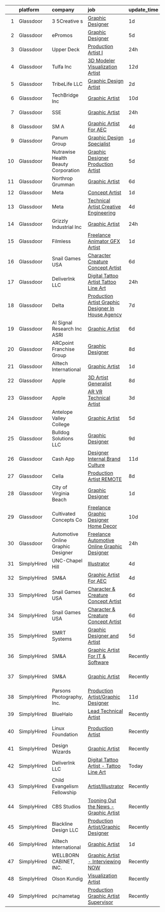 

|    | platform    | company                               | job                                                                                                                                                                                                                                                                                                                                                                                                                                                                                                                                                                                                                                                                                                                                                                                                                                                                                                                                                                                                                                                                                                                                                                                                                                                                                                                                                                                                                                                                         | update_time   | location                |
|---:|:------------|:--------------------------------------|:----------------------------------------------------------------------------------------------------------------------------------------------------------------------------------------------------------------------------------------------------------------------------------------------------------------------------------------------------------------------------------------------------------------------------------------------------------------------------------------------------------------------------------------------------------------------------------------------------------------------------------------------------------------------------------------------------------------------------------------------------------------------------------------------------------------------------------------------------------------------------------------------------------------------------------------------------------------------------------------------------------------------------------------------------------------------------------------------------------------------------------------------------------------------------------------------------------------------------------------------------------------------------------------------------------------------------------------------------------------------------------------------------------------------------------------------------------------------------|:--------------|:------------------------|
|  1 | Glassdoor   | 3 5Creative s                         | [Graphic Designer](https://www.glassdoor.com/partner/jobListing.htm?pos=121&ao=1136043&s=58&guid=00000182868c3712a95d00f564a692e4&src=GD_JOB_AD&t=SR&vt=w&ea=1&cs=1_9d38ddbe&cb=1660114712666&jobListingId=1008060322515&jrtk=3-0-1ga38odq3i6gr801-1ga38odqhkf0h800-94ef374bb6cb96df-)                                                                                                                                                                                                                                                                                                                                                                                                                                                                                                                                                                                                                                                                                                                                                                                                                                                                                                                                                                                                                                                                                                                                                                                      | 1d            | Remote                  |
|  2 | Glassdoor   | ePromos                               | [Graphic Designer](https://www.glassdoor.com/partner/jobListing.htm?pos=123&ao=1136043&s=58&guid=00000182868c3712a95d00f564a692e4&src=GD_JOB_AD&t=SR&vt=w&ea=1&cs=1_ec9c0186&cb=1660114712666&jobListingId=1008053373516&jrtk=3-0-1ga38odq3i6gr801-1ga38odqhkf0h800-14d4f6ce543f6df9-)                                                                                                                                                                                                                                                                                                                                                                                                                                                                                                                                                                                                                                                                                                                                                                                                                                                                                                                                                                                                                                                                                                                                                                                      | 5d            | Remote                  |
|  3 | Glassdoor   | Upper Deck                            | [Production Artist I](https://www.glassdoor.com/partner/jobListing.htm?pos=130&ao=1136043&s=58&guid=00000182868c3712a95d00f564a692e4&src=GD_JOB_AD&t=SR&vt=w&cs=1_1a81ef06&cb=1660114712667&jobListingId=1008063609985&jrtk=3-0-1ga38odq3i6gr801-1ga38odqhkf0h800-3e4d970bdd75cca8-)                                                                                                                                                                                                                                                                                                                                                                                                                                                                                                                                                                                                                                                                                                                                                                                                                                                                                                                                                                                                                                                                                                                                                                                        | 24h           | Carlsbad, CA            |
|  4 | Glassdoor   | Tulfa Inc                             | [3D Modeler Visualization Artist](https://www.glassdoor.com/partner/jobListing.htm?pos=113&ao=1136043&s=58&guid=00000182868c3712a95d00f564a692e4&src=GD_JOB_AD&t=SR&vt=w&ea=1&cs=1_f62a0f70&cb=1660114712665&jobListingId=1008036719955&jrtk=3-0-1ga38odq3i6gr801-1ga38odqhkf0h800-ab72be3e8d6fb9f7-)                                                                                                                                                                                                                                                                                                                                                                                                                                                                                                                                                                                                                                                                                                                                                                                                                                                                                                                                                                                                                                                                                                                                                                       | 12d           | Remote                  |
|  5 | Glassdoor   | TribeLife LLC                         | [Graphic Design Artist](https://www.glassdoor.com/partner/jobListing.htm?pos=114&ao=1136043&s=58&guid=00000182868c3712a95d00f564a692e4&src=GD_JOB_AD&t=SR&vt=w&ea=1&cs=1_7e6e3403&cb=1660114712665&jobListingId=1008057672919&jrtk=3-0-1ga38odq3i6gr801-1ga38odqhkf0h800-78b0d34efd56eb06-)                                                                                                                                                                                                                                                                                                                                                                                                                                                                                                                                                                                                                                                                                                                                                                                                                                                                                                                                                                                                                                                                                                                                                                                 | 2d            | Irvine, CA              |
|  6 | Glassdoor   | TechBridge  Inc                       | [Graphic Artist](https://www.glassdoor.com/partner/jobListing.htm?pos=115&ao=1136043&s=58&guid=00000182868c3712a95d00f564a692e4&src=GD_JOB_AD&t=SR&vt=w&cs=1_758937db&cb=1660114712665&jobListingId=1008039858502&jrtk=3-0-1ga38odq3i6gr801-1ga38odqhkf0h800-0ea4eb3474ffe83c-)                                                                                                                                                                                                                                                                                                                                                                                                                                                                                                                                                                                                                                                                                                                                                                                                                                                                                                                                                                                                                                                                                                                                                                                             | 10d           | Remote                  |
|  7 | Glassdoor   | SSE                                   | [Graphic Artist](https://www.glassdoor.com/partner/jobListing.htm?pos=125&ao=1136043&s=58&guid=00000182868c3712a95d00f564a692e4&src=GD_JOB_AD&t=SR&vt=w&ea=1&cs=1_344a4a11&cb=1660114712666&jobListingId=1008063497928&jrtk=3-0-1ga38odq3i6gr801-1ga38odqhkf0h800-2b77df71c535ce24-)                                                                                                                                                                                                                                                                                                                                                                                                                                                                                                                                                                                                                                                                                                                                                                                                                                                                                                                                                                                                                                                                                                                                                                                        | 24h           | Jacksonville, FL        |
|  8 | Glassdoor   | SM A                                  | [Graphic Artist For AEC](https://www.glassdoor.com/partner/jobListing.htm?pos=110&ao=1136043&s=58&guid=00000182868c3712a95d00f564a692e4&src=GD_JOB_AD&t=SR&vt=w&cs=1_54b0c7eb&cb=1660114712665&jobListingId=1008055459239&jrtk=3-0-1ga38odq3i6gr801-1ga38odqhkf0h800-d589120802840b33-)                                                                                                                                                                                                                                                                                                                                                                                                                                                                                                                                                                                                                                                                                                                                                                                                                                                                                                                                                                                                                                                                                                                                                                                     | 4d            | Remote                  |
|  9 | Glassdoor   | Panum Group                           | [Graphic Design Specialist](https://www.glassdoor.com/partner/jobListing.htm?pos=107&ao=1110586&s=58&guid=00000182868c3712a95d00f564a692e4&src=GD_JOB_AD&t=SR&vt=w&ea=1&cs=1_c0add4da&cb=1660114712665&jobListingId=1008059929479&cpc=334ABAF5D42DC775&jrtk=3-0-1ga38odq3i6gr801-1ga38odqhkf0h800-0e4550277865b6ae--6NYlbfkN0Bo_CM2a8GgFIiw_-9fb5ug3xmG_MFCzpxBl7ntROtVZY8vaamdbhFsLTVNaHi-vU9EYboWp9GGldm8INJpCJGaeUooRnAeViLZ1Xa532DKn6HaOLmXS0bCL29dpl2WcYk0MizOc2orzkQ5hHlqOpR9-3UzuzWc85yzdU01NioCXNZE8ixS_DrxtBEw7Wj-qhRuzkcDwW5z_2plS-xdjLyWjCawfBeX6XsjAv5pxTpTTUcKBMnMUCO6I9sqQedG4UOmmSWeLdwNdYVOEvrZl8pJaWz5yCUo3xYzjm61rT89OnDECcxqf82Sv66xoc7TQfpYley9bN21mLjNjsgBbFOe7lVmTyUq7RjjNg-pMB1FPijQKoAUhSUxMkhiF5tESRVgUr-mKikob2WMJBiC_CMi2C1EJ92dbd9UD7psiWesSlBwR-Mp7ZgTxcpzWNqyewbg2jTqS5uNysBAHwyUT8RLPBwAMTP_dAKT1Mg794NCS8HcYmy41YFMuRMEashL5Qk%3D)                                                                                                                                                                                                                                                                                                                                                                                                                                                                                                                                                                                                          | 1d            | Remote                  |
| 10 | Glassdoor   | Nutrawise Health   Beauty Corporation | [Graphic Designer Production Artist](https://www.glassdoor.com/partner/jobListing.htm?pos=128&ao=1136043&s=58&guid=00000182868c3712a95d00f564a692e4&src=GD_JOB_AD&t=SR&vt=w&ea=1&cs=1_b54f3a76&cb=1660114712667&jobListingId=1008053414201&jrtk=3-0-1ga38odq3i6gr801-1ga38odqhkf0h800-bde108723f824942-)                                                                                                                                                                                                                                                                                                                                                                                                                                                                                                                                                                                                                                                                                                                                                                                                                                                                                                                                                                                                                                                                                                                                                                    | 5d            | Irvine, CA              |
| 11 | Glassdoor   | Northrop Grumman                      | [Graphic Artist](https://www.glassdoor.com/partner/jobListing.htm?pos=122&ao=1136043&s=58&guid=00000182868c3712a95d00f564a692e4&src=GD_JOB_AD&t=SR&vt=w&cs=1_c922c6d3&cb=1660114712666&jobListingId=1008050719818&jrtk=3-0-1ga38odq3i6gr801-1ga38odqhkf0h800-722bcacc9d702cbe-)                                                                                                                                                                                                                                                                                                                                                                                                                                                                                                                                                                                                                                                                                                                                                                                                                                                                                                                                                                                                                                                                                                                                                                                             | 6d            | Melbourne, FL           |
| 12 | Glassdoor   | Meta                                  | [Concept Artist](https://www.glassdoor.com/partner/jobListing.htm?pos=103&ao=1110586&s=58&guid=00000182868c3712a95d00f564a692e4&src=GD_JOB_AD&t=SR&vt=w&cs=1_96c8a033&cb=1660114712664&jobListingId=1008061777838&cpc=BAB9AA3F436D8911&jrtk=3-0-1ga38odq3i6gr801-1ga38odqhkf0h800-0cd4feadc37d8cc4--6NYlbfkN0DYl4UJW4r1Vl7FEn6T9F-rD9lpC-0oMJVSiWjK_MGUd8e8cHXcpv6KPyjLHZEfqkVDT8BL02zSvIjBNKxX7uodAocP00CQaCNEOZJI8WCpMCPjlwbzOW31s97ho_pAlfjynFc0INnbTKFZLl1v4atVeN3v7DTNg0foGiXUP2CmqrcIUMoAd5N5Lsmp-QWulLiEuELTfILf1RgXK1UDVu2juxX9e3g96AnNOH32KR2FUK6YMqMTikxFJr6rcCym0N8Gpi_drYB3Km2KzCj7uJPHrEaRyWUT7RaPlhNOoXCQVeJ-LZl5xldSgHzmw7tx5uSfFJrPlj-SfIEDhviqaI_dbkJTZsl1_97EgMYfqA549KOvbcz9AWlUkTb-yRtZpfMTNAcrI61O9ECVTkx01pvkMPf-euf__LfHO6ec2SzIn1WxJxxUABh9LbSjK2RJNNLA9mMXx7QW5dkEVaK9dKVko-EiHC6jZEtosifj9R8-l4VZZ4iEYxXqKV890QUIIME4lxhDaBt3Yon5THcnCJrQmZuWsRYbxoCtBmq6qyi3WhswJ0oC8RerC0fHqMoPftDepvDtC3qTKaC6dTMcqKf9dqedy3nLBzPP4d-A3lOy9DuKCsZoQn2iUrT27-7Z0WqrO1qw2-lyTkyClvr3F7Ymg408AJw02xazcHYjew3xl0UAqSoIsXvX6c8NoiVBu01B3qUQM5107IopZN5HEsp_nbaUWGaNrXWPZ_F-zkqbRkjIRVduOvI5UEEhf29T81esy9ULxW13bybdKBggIFB60CkVLom7_CdQm0hQBYzS_JL9RPMKEm6DUy868z5jFXMghbRvM2aYckGRG_onFjWeHdMJFBugM6X2JJOCP4zNcOMoIG0Z0A4xQaQAbIXTXKp577TJeTCFgE3XbvP1Wqw_dvBUlhz_hia73OtuqiaCFvXVGBCpEdQ8qhnC1rJ9z7yJBkLzFZRynd0knEcyMacqqwfIwrTcUk9KCkuRi0I87zvW1CB79f5xAeSQddSn9OPTNlacWbaARcukEgzE6xw0NqsVSIp-FhOf-yTSbZNJwAS8HCznjaBYXGX9ZfCZwuQ%3D)                          | 1d            | Seattle, WA             |
| 13 | Glassdoor   | Meta                                  | [Technical Artist   Creative Engineering](https://www.glassdoor.com/partner/jobListing.htm?pos=104&ao=1110586&s=58&guid=00000182868c3712a95d00f564a692e4&src=GD_JOB_AD&t=SR&vt=w&cs=1_045d54ee&cb=1660114712664&jobListingId=1008056316974&cpc=8D52E76475A7E842&jrtk=3-0-1ga38odq3i6gr801-1ga38odqhkf0h800-314cb7abd2da0403--6NYlbfkN0DYl4UJW4r1Vl7FEn6T9F-rD9lpC-0oMJVSiWjK_MGUd8e8cHXcpv6KPyjLHZEfqkUjKpU0hMXibp2ldHXflztMYwy5PWjsRXUM8qgSrSI8i6v4AMTrDiSEE8fvXHQyczsvZLsBPgXO4NwBol3QzjF5b6hr5bFyQ4_SuFrGUWIjg1omUFfLcL4Gjliz2PRkDot_z15xUFwrg08W4Um83bHUsroL2mzpgP9nLtUz_c7-EblmHW-8WW85fNB9HJf8B54eAWZYVii0656zhEcUk6HvgiRolnGrrXN4JU6LtasDtCL7tkP3gt7PbQu1ASychP11ZXU59M08jh36znWk4Do3p3tte3TvdHTB-XZhEQDdNUuVXpkVy-jRii7lb6l7HRDmHZUg-bs9AbV4fi6cGwlhJKsWVpoSp1KYNmKPpc0DO2kjG9apzeZF_SV-1EtPVmL8-oe0OYNRy53YLQKNru8abUlIt8DOmWrxroVTmvwrmCZQYiB_FnP4hGZyyoTwg-P-fk8jTUTgNDa_xUmOxWhK_yvP3BKoAgkar3sI-pvA0v5aQ5Rd74N3IeXoct8yAotZY8UJVCDUPl6nvkoaDGIlnfX34_Q3cv2dY9FV4NeYlhd9_rYhhE-RkRGkNOSotq9mN-CourUfI99ieqz2Xm6pPA88lKBNvstFG6swxQ-FRMG8-Xf_dMZFY-fdodHmWDv7mGtiLJ1g-0xBO72GT0dG2x5dDH0olFR2FOPO2bE6x89BW6wDdXeOm6AfbGAIjB0DB3QD4Zut-5rYtvmCkPG1DYBqE7XmfIOCEtC1UajemBVziA0_1V6vy7raZ9zqo0-hUJH9vUoJqA1GTO5OkEGppp7T_B5F7ynF0x6L2k75rdHEtBphEjCoS2Ncm2WYRbYXB66HofMaYcZWOlUTLL-BGh_-ZMGlSpY5sLAi7GzIedPz8w3blqoVACt91KkmZomIZLE5NkmwaMccBLkSRlyEGFOOVnJeDmVXAPldcmqPYLuzYmI3sW004Ww2xk_kAfYSKb8wnIHzIT500SFiXKZAnHY_5WP0KIN8sifBmV4y-DkmJaMTnJRVoBBFyWBnE3M%3D) | 4d            | Burlingame, CA          |
| 14 | Glassdoor   | Grizzly Industrial Inc                | [Graphic Artist](https://www.glassdoor.com/partner/jobListing.htm?pos=101&ao=1110586&s=58&guid=00000182868c3712a95d00f564a692e4&src=GD_JOB_AD&t=SR&vt=w&ea=1&cs=1_8da91c9a&cb=1660114712664&jobListingId=1008063527356&cpc=292036AD7E8A5303&jrtk=3-0-1ga38odq3i6gr801-1ga38odqhkf0h800-fefadc42562213e8--6NYlbfkN0DawVYI7HD30P2QRuGef6EPPZz9uRqv1crKV32K73dEGO5VcqdAn2LDP-rBYfcdDy5U-Bx2kVdfC6iGyCVd20RkQkBABXBVJ0YhNJE682_ck5r3vyHEjZM7aAbfS955OAEAhnVyQTHTSsF6YPHFWIT0zeX7uM52CNO0MdJzp2FKRQEfbGumET4UJzUDk3bvDKTUbR2LnW9T_cPWMbYeIUzgT1StDN_cRtOHr4A7B2HpqDYIItykcGHcHRg6tDWmtbdrCjNYBdYwWoWSswRKj1YNbGKcC0jgTDRHHuiWA8Lty_Knyam5SfwGmy3NWG1T6OqJgCLGCi-y20FAEr6S3I_O8Zs5W1f0IGNGrj79aMfAOBymin2FPAEjCGruBHcDHBAAW6JowLLHPdLwE2DFs9x0WpKt-WcccJnQ5C2vk6xZ1FrVejbcFpaqLypFUnbQ4-QKKZaV1bDmqDNMpI2o90zswhnq1fEu7gvovboSz5aE1InOZyQGJGx7TmjQbPHcN8l5UONX-NTeYE50MVLGDPMjaD7kSAKQxipMkuqAxy2jC_75GbYentlWQK_Pn3puWVnksyfCftxzcbYWaGxmPlC3R1aX-tavU8Jy0tHD15fAg2kwcTf_jbHUbwE_8LDIBrGpR8lX5Kdm9edpg98e1EC-WfuIy2AmkXH25u4wIsNpXNs6uxU8VaLUPoJRm1wWeZUCL0Y8_WVZiK1gLxiJRKVSSYmPNETu-vzFKVLqptVc2QEvGqLLTklwEjiQl33TPrk%3D)                                                                                                                                                                                                                                                                                                                                                     | 24h           | Bellingham, WA          |
| 15 | Glassdoor   | Filmless                              | [Freelance Animator   GFX Artist](https://www.glassdoor.com/partner/jobListing.htm?pos=119&ao=1136043&s=58&guid=00000182868c3712a95d00f564a692e4&src=GD_JOB_AD&t=SR&vt=w&ea=1&cs=1_0f6922f4&cb=1660114712666&jobListingId=1008061790667&jrtk=3-0-1ga38odq3i6gr801-1ga38odqhkf0h800-80e9c7810661ba35-)                                                                                                                                                                                                                                                                                                                                                                                                                                                                                                                                                                                                                                                                                                                                                                                                                                                                                                                                                                                                                                                                                                                                                                       | 1d            | San Francisco, CA       |
| 16 | Glassdoor   | Snail Games USA                       | [Character   Creature Concept Artist](https://www.glassdoor.com/partner/jobListing.htm?pos=105&ao=1110586&s=58&guid=00000182868c3712a95d00f564a692e4&src=GD_JOB_AD&t=SR&vt=w&ea=1&cs=1_f54f8154&cb=1660114712666&jobListingId=1008051210335&cpc=AC285F3A3ECA6BB0&jrtk=3-0-1ga38odq3i6gr801-1ga38odqhkf0h800-1a82deec2987f311--6NYlbfkN0Cw7niSvkhlOnyUOIKh8iEFaGQrF0ehIy67CPytvastGYk_IgzV71b1-iX2NV0uWwHI7WoHVxivAnR5Xh7ATi3VDlaEOk4GFnLEXjyWtnsJ1SFOlFrqJa4BcKKQfnRgdj_-ZIYBQIfpKkc-CCRgh4wcNfjqCq5MkWmh5RWg-9B-YgSCqc_KAHUq7xrculzsm0ls3JJB5dtoZBxVqbPFDs3vKQzrEKF35afySBWBGJBirUHVB8_yW7FTCe74MOWORIoaJIboyQoQvSrmu1VfnAnLbi8hdomY5fx3tqI6qa-FfeRI-OI2gGdOx8vPiBebskD-v6eMJ0SNhTB86GA3qR2jBOluSxvAFxzBb4t9dmODX72nexX6UNATYT0IvKPeX-j6pYKxBkwUR_KCINpYsyjMPrnhi1P8K326LiTIiOIkBZ9fdHa5G0_yMV-78Ctx-4UIT2My1_XFVUcXt1KVmFAv)                                                                                                                                                                                                                                                                                                                                                                                                                                                                                                                                                                                                                                              | 6d            | Remote                  |
| 17 | Glassdoor   | DeliverInk LLC                        | [Digital Tattoo Artist   Tattoo Line Art](https://www.glassdoor.com/partner/jobListing.htm?pos=111&ao=1136043&s=58&guid=00000182868c3712a95d00f564a692e4&src=GD_JOB_AD&t=SR&vt=w&ea=1&cs=1_efb44f52&cb=1660114712665&jobListingId=1008062683228&jrtk=3-0-1ga38odq3i6gr801-1ga38odqhkf0h800-8ac575dbccb699eb-)                                                                                                                                                                                                                                                                                                                                                                                                                                                                                                                                                                                                                                                                                                                                                                                                                                                                                                                                                                                                                                                                                                                                                               | 24h           | Remote                  |
| 18 | Glassdoor   | Delta                                 | [Production Artist   Graphic Designer  In House Agency](https://www.glassdoor.com/partner/jobListing.htm?pos=120&ao=1136043&s=58&guid=00000182868c3712a95d00f564a692e4&src=GD_JOB_AD&t=SR&vt=w&cs=1_2c5d632d&cb=1660114712666&jobListingId=1008047231808&jrtk=3-0-1ga38odq3i6gr801-1ga38odqhkf0h800-d69a420d18a1ad06-)                                                                                                                                                                                                                                                                                                                                                                                                                                                                                                                                                                                                                                                                                                                                                                                                                                                                                                                                                                                                                                                                                                                                                      | 7d            | Atlanta, GA             |
| 19 | Glassdoor   | AI Signal Research  Inc  ASRI         | [Graphic Artist](https://www.glassdoor.com/partner/jobListing.htm?pos=129&ao=1136043&s=58&guid=00000182868c3712a95d00f564a692e4&src=GD_JOB_AD&t=SR&vt=w&cs=1_13abc48f&cb=1660114712667&jobListingId=1008051256004&jrtk=3-0-1ga38odq3i6gr801-1ga38odqhkf0h800-5401c96bf0b35169-)                                                                                                                                                                                                                                                                                                                                                                                                                                                                                                                                                                                                                                                                                                                                                                                                                                                                                                                                                                                                                                                                                                                                                                                             | 6d            | Dahlgren, VA            |
| 20 | Glassdoor   | ARCpoint Franchise Group              | [Graphic Designer](https://www.glassdoor.com/partner/jobListing.htm?pos=124&ao=1136043&s=58&guid=00000182868c3712a95d00f564a692e4&src=GD_JOB_AD&t=SR&vt=w&ea=1&cs=1_5f09aeab&cb=1660114712666&jobListingId=1008045474353&jrtk=3-0-1ga38odq3i6gr801-1ga38odqhkf0h800-bf201258f43d9d85-)                                                                                                                                                                                                                                                                                                                                                                                                                                                                                                                                                                                                                                                                                                                                                                                                                                                                                                                                                                                                                                                                                                                                                                                      | 8d            | Remote                  |
| 21 | Glassdoor   | Alltech International                 | [Graphic Artist](https://www.glassdoor.com/partner/jobListing.htm?pos=116&ao=1136043&s=58&guid=00000182868c3712a95d00f564a692e4&src=GD_JOB_AD&t=SR&vt=w&ea=1&cs=1_c12b7c92&cb=1660114712665&jobListingId=1008060631800&jrtk=3-0-1ga38odq3i6gr801-1ga38odqhkf0h800-b80f87a657368bc3-)                                                                                                                                                                                                                                                                                                                                                                                                                                                                                                                                                                                                                                                                                                                                                                                                                                                                                                                                                                                                                                                                                                                                                                                        | 1d            | Washington, DC          |
| 22 | Glassdoor   | Apple                                 | [3D Artist Generalist](https://www.glassdoor.com/partner/jobListing.htm?pos=102&ao=1110586&s=58&guid=00000182868c3712a95d00f564a692e4&src=GD_JOB_AD&t=SR&vt=w&cs=1_6ec331de&cb=1660114712663&jobListingId=1008043315424&cpc=AC285F3A3ECA6BB0&jrtk=3-0-1ga38odq3i6gr801-1ga38odqhkf0h800-1b9bc4abaa9c16ec--6NYlbfkN0BvKrLyj5gPmtZO9T8euul8TCxuuKNOtzRJOomxnwSEodTz2Bc-sPZlt2Zgji_QUXFzD7dtomGns_hR7wA5qROeh1D0sSdCcCTzAlkilmqfzZjf8ww35AV-QWcUoZrGI3Q6Gqv4YHd7SsjDwQNLX9uhCDLZdnCczIOOBDLWL-Pr7jp3PFWRzhrslzETIEXertSqMemXne_dgMW_R526WpuTpk0oQbVX0ar2BrAN9bukJpMTTrUNAoqzvUVxD0kRqMVy6vKAnNfB5XuR3A5kUcFkEC1lMkgB9O475ErYyzwDnGeGgvwPqL3Z9fFFXEppesI26d7D6C9M_u25zGpFcmwgHKFuQ65sv_9-IovMXnBYp5ptB9F5fvNzhVMJR3sK96BWmN8XT8asZzYJQBt5iwd62y80sX5dBDT9cgf2HRROc9-32Ji2Q8rh362cATR5m-PfuA0DMn1i0dNvurcuttdeZePodylT9Km5NuR-8pUSj9PMj_11TDvtpuN4eYzOm95kremudBGT6Mld5pXNRd8MwJ3ZVOrY91XcRyyJYLhx59IsG0NjIHng9VvDJrYTQ16Z8V1PobuETBoIi9AZKhh9HVJSNIuAaE6YFjJ8vLEjp4vhiZiKAnV69SGKPdQBDVHzMbTZK6gyJ8FDVyzRMfp-kEsTqlSYy5jX-jCPnYIVUpp_M0iqXxOSHWITbZ74SnwYfJFe6-fLe7VPRMHK_ycWSp_3ZPamAC42H1XF9LOmA6OVNgVstabSZNx5i0NgBDqMWPMVF82WOOvWxaNrktV3scUZR-rPzsquW488EZiJFH3EtHTamEwbq7WxHA8MVRdiD1FtRHeysOxe8kaQRT3FTyQMAE8z9YK2Bx7bftfSg5tfUFRdiAtSEQcMrqCTi9fR1PvkSj9acJTGFAGyoxLbp5kWdNdPxRZzS1JCXkeZiu38-ysn_h3R5-yYmtlhQNE%3D)                                                                                                                                                    | 8d            | Cupertino, CA           |
| 23 | Glassdoor   | Apple                                 | [AR VR Technical Artist](https://www.glassdoor.com/partner/jobListing.htm?pos=108&ao=1110586&s=58&guid=00000182868c3712a95d00f564a692e4&src=GD_JOB_AD&t=SR&vt=w&cs=1_6c878ca8&cb=1660114712664&jobListingId=1008057519531&cpc=F41FEAB56D215062&jrtk=3-0-1ga38odq3i6gr801-1ga38odqhkf0h800-6828e0b0ed8ec9bb--6NYlbfkN0BvKrLyj5gPmtZO9T8euul8TCxuuKNOtzRJOomxnwSEodTz2Bc-sPZlt2Zgji_QUXGvcv-e3u99qCr59X6Yf61nnfkwZzZxivNSNjSQjrL4JB89BRjvagDroAoyJMmjNM6BcnBdKNpi37SJuwNaJ_G2aMYazYgAx_OLN9CcThcrLZJ2sgXt8x-jQO-lKr7kVFiFdm75FDCJMBPAQNUdMNSHCerPALPIrEtUH6goxp_PXGuLFHFpDhXBcOGvzfYBq_QabQQeKhGm3bWI7vp45l0PWo-ptR9Ee67wZTtZ7qsPWVzrEda1lZWcZxPSwL2EcvawJgkca4ZE8RusMDPZKe-e-2JUnS5OxYLPAks6kJIX4s9FUJLnYuglR-2BM5R84CCkTRQliGxg6SnvVP97bnd3wrJ0vAJlc5B9IIgT1SI7d0QbRByIrlr9raWuVpjURuJRAlCoIY1M8fA6k5Dq8DpOWwasaNVVbH_tMLo2mS2GVLvjHEYMqi6eC4GOERgkvSBf4Eh00P2_QPP43dizg0FmUTNETwcofWSD5yXfWt6uYRZRmgODVqy1MY6fklAFIXlQalTO3ZCxG7CvGBh5l-GMKcB_Y4oBJwaNrDFxHdYt4i3eRLG2fNAKcPBiK5CRa85EENWO2odMTfiPmV-n6VCXOg-6SNiV_ZQ982Nbcdux28rOuNpSw1OeIkdGp4SCdHof-b2xX83zgt13h3A-X4_yjEav2s5hMUcy_UZa1LVN-XMDCOp7EwmBUhmdYTbenCUl0zQsJeQUG02tN5Ki0JeTWHbqT3LKe7ZS-4ahzLWjZhYdDdrmIFAZZ0zgBCZn0ek4zbRCWMhlKFWuj6UV0TkmBqKXuVbcsva5-64YVdidmjm5dH4BDqcDL2xK6LLzEkPsQhqk4adewVRn6tnXAEHPZSuu7uOgucmZrly5l_CwgFWCZ3xMmGpBj-_AfTNUjmEg-6L0ACVNDg%3D%3D)                                                                                                                                    | 3d            | Cupertino, CA           |
| 24 | Glassdoor   | Antelope Valley College               | [Graphic Artist](https://www.glassdoor.com/partner/jobListing.htm?pos=118&ao=1136043&s=58&guid=00000182868c3712a95d00f564a692e4&src=GD_JOB_AD&t=SR&vt=w&cs=1_bc5c2e29&cb=1660114712665&jobListingId=1008054358291&jrtk=3-0-1ga38odq3i6gr801-1ga38odqhkf0h800-590fc177795a36b5-)                                                                                                                                                                                                                                                                                                                                                                                                                                                                                                                                                                                                                                                                                                                                                                                                                                                                                                                                                                                                                                                                                                                                                                                             | 5d            | Lancaster, CA           |
| 25 | Glassdoor   | Bulldog Solutions LLC                 | [Graphic Designer](https://www.glassdoor.com/partner/jobListing.htm?pos=112&ao=1136043&s=58&guid=00000182868c3712a95d00f564a692e4&src=GD_JOB_AD&t=SR&vt=w&ea=1&cs=1_77f01b5e&cb=1660114712665&jobListingId=1008040593625&jrtk=3-0-1ga38odq3i6gr801-1ga38odqhkf0h800-92a378b6144ca980-)                                                                                                                                                                                                                                                                                                                                                                                                                                                                                                                                                                                                                                                                                                                                                                                                                                                                                                                                                                                                                                                                                                                                                                                      | 9d            | Remote                  |
| 26 | Glassdoor   | Cash App                              | [Designer   Internal Brand   Culture](https://www.glassdoor.com/partner/jobListing.htm?pos=127&ao=1136043&s=58&guid=00000182868c3712a95d00f564a692e4&src=GD_JOB_AD&t=SR&vt=w&cs=1_1c60a044&cb=1660114712666&jobListingId=1008039074216&jrtk=3-0-1ga38odq3i6gr801-1ga38odqhkf0h800-5a5be235c83c5e5c-)                                                                                                                                                                                                                                                                                                                                                                                                                                                                                                                                                                                                                                                                                                                                                                                                                                                                                                                                                                                                                                                                                                                                                                        | 11d           | San Francisco, CA       |
| 27 | Glassdoor   | Cella                                 | [Production Artist  REMOTE ](https://www.glassdoor.com/partner/jobListing.htm?pos=109&ao=1110586&s=58&guid=00000182868c3712a95d00f564a692e4&src=GD_JOB_AD&t=SR&vt=w&cs=1_2cb19f12&cb=1660114712665&jobListingId=1008045051878&jrtk=3-0-1ga38odq3i6gr801-1ga38odqhkf0h800-3b1be12b10312e8f--6NYlbfkN0ABL5jwqrJX8j4-zsE1pdctockIOMh3bUiDojLxDHSgft-IBPHc-ugKxXUaFJpc9ddpyUgFYxnN723ccAh6TK-0I9BDmUBhPzTUE_HWYwyVSDMb4Di6NmNssLZujqDrDDtuzBIUH_Nm0IzEJ08Ylduml_CVEFws4GPFlu4SaZzn00SBWlzkJ74SMLpuUL0HFfW2YeWydyRApnRv1fNAad7VK9GOSHJG87PWtSwQVb2ryzuNbr6GS4orRah_NoM7GYvKFgiPyzrJP7qJ6nFHYUORlQyA30lrR0yZB1RvYHZ6rIjOBqGbc3C0EkUCcEtJRfHF087NZCGZCp2687SqUP4XjJ5XR6cgP_4Ff-bZuj9tpisV2sRY5fSJdZ8A0SGHowwFFDF6Q9iosA0v4i-6YKj3cgTiqfOsMdKmqdezwGpslQVbUICISpiMPU7cOdj9jZDvE9AyvkOewe1-boTGmbxPzBxoe3Am7iYxtT7lkEZdX4T5emE_GflHX41APyBBeU0nQsOCtAZhIVO6LyHZIgbZpyPzyfk8uMkge9l1HySIc6EY-k0Vs3zqAZZMy9dt6yUDueiZH3vgmMCHu12NS0tHpqyteaL85XZvKZtD0-SWXfzGRUschrRJP0oMsObHz83NhKxAOslxC8FKqOGvjLOsS9CvETVDLuJk6al43hYPpsaVlr8kOEU1O08LrPjMdqB4Tl-hrEFk2BmHirtjR2C8wx69Qs9GYiKmQxhmK2qA1DIoUh7dANLC)                                                                                                                                                                                                                                                                                                                                                                                 | 8d            | Pittsburgh, PA          |
| 28 | Glassdoor   | City of Virginia Beach                | [Graphic Designer](https://www.glassdoor.com/partner/jobListing.htm?pos=117&ao=1136043&s=58&guid=00000182868c3712a95d00f564a692e4&src=GD_JOB_AD&t=SR&vt=w&cs=1_c2557871&cb=1660114712665&jobListingId=1008059625922&jrtk=3-0-1ga38odq3i6gr801-1ga38odqhkf0h800-72740c47d3536d82-)                                                                                                                                                                                                                                                                                                                                                                                                                                                                                                                                                                                                                                                                                                                                                                                                                                                                                                                                                                                                                                                                                                                                                                                           | 1d            | Virginia Beach, VA      |
| 29 | Glassdoor   | Cultivated Concepts Co                | [Freelance Graphic Designer   Home Decor](https://www.glassdoor.com/partner/jobListing.htm?pos=126&ao=1136043&s=58&guid=00000182868c3712a95d00f564a692e4&src=GD_JOB_AD&t=SR&vt=w&ea=1&cs=1_da6f3213&cb=1660114712666&jobListingId=1008039617224&jrtk=3-0-1ga38odq3i6gr801-1ga38odqhkf0h800-9d8d16bd573f15d8-)                                                                                                                                                                                                                                                                                                                                                                                                                                                                                                                                                                                                                                                                                                                                                                                                                                                                                                                                                                                                                                                                                                                                                               | 10d           | Remote                  |
| 30 | Glassdoor   | Automotive Online Graphic Designer    | [Freelance Automotive Online Graphic Designer](https://www.glassdoor.com/partner/jobListing.htm?pos=106&ao=1110586&s=58&guid=00000182868c3712a95d00f564a692e4&src=GD_JOB_AD&t=SR&vt=w&ea=1&cs=1_38d218f4&cb=1660114712665&jobListingId=1008062665826&cpc=26740BCDE5E48596&jrtk=3-0-1ga38odq3i6gr801-1ga38odqhkf0h800-e6cba8c07fc3ce8d--6NYlbfkN0DErd5I9McD7cRkBvdvpgLNNu9G_nar-sNj4cKQCjkRCIjXfPSy6d0xbkvT_D_ecSKPU5kzDGHqsOjaScAUUXJUGrP7g0KKBrC0EO4e1OLVkrrVXnn7f-vdUbM7rPXDvMD-B57H2IXrZzXhxrBqvEGn4_HY80ZEM-UwUUpuvLDQnlVgBdCbn-mi4t41Tci38kyDDyUAnGbdMuR-5UHGQ4_nLCRvgS0t8Z4LgnwuJmVOM53R1ut6YHaEJVlnroRKdf2eNjF7dAlJ3B_5LGpO5ARE97Ob8bwLaCn1uAigDvizge4pDKi_-3qIqZnp20VUF__mD2umPpRrIxmh_2edjZhBbRAR9trky0X-sUpg0rrjnYDRIo5tn7mgV9Al6tnj2DIleeZGO6k24tJ8kM39UZJ2A1knM7ObtZ8u0A5WU7CjI6Ms71DVnivMjILWQtHf89KkYHxnE4iXDoNXtkNMy1eqX9xkB0am-6usfb2RkhlggveFqlYkI1a9jF0EbPDGiPjH9SuhrAFlFg%3D%3D)                                                                                                                                                                                                                                                                                                                                                                                                                                                                                                                                                                         | 24h           | Remote                  |
| 31 | SimplyHired | UNC-Chapel Hill                       | [Illustrator](https://www.simplyhired.com/job/C7mpLTgVzNnqrdqQCHhHvxHOyILOnjz20mG2z2t8ZNrJXvCh05JvHg?q=graphic+artist)                                                                                                                                                                                                                                                                                                                                                                                                                                                                                                                                                                                                                                                                                                                                                                                                                                                                                                                                                                                                                                                                                                                                                                                                                                                                                                                                                      | 4d            | Chapel Hill, NC         |
| 32 | SimplyHired | SM&A                                  | [Graphic Artist For AEC](https://www.simplyhired.com/job/5CBNxdWS8s-GQYBBRb_PwFmc1Z8VCwNq1VuHHAm2zBNcCLh483gh5w?q=graphic+artist)                                                                                                                                                                                                                                                                                                                                                                                                                                                                                                                                                                                                                                                                                                                                                                                                                                                                                                                                                                                                                                                                                                                                                                                                                                                                                                                                           | 4d            | Remote                  |
| 33 | SimplyHired | Snail Games USA                       | [Character & Creature Concept Artist](https://www.simplyhired.com/job/9zRbZWABpFZtD-rBL8gAzPB0JXUCAYloKc0z7lSteiwMJT3TMkR9Iw?q=graphic+artist)                                                                                                                                                                                                                                                                                                                                                                                                                                                                                                                                                                                                                                                                                                                                                                                                                                                                                                                                                                                                                                                                                                                                                                                                                                                                                                                              | 6d            | Remote                  |
| 34 | SimplyHired | Snail Games USA                       | [Character & Creature Concept Artist](https://www.simplyhired.com/job/9zRbZWABpFZtD-rBL8gAzPB0JXUCAYloKc0z7lSteiwMJT3TMkR9Iw?q=graphic+artist)                                                                                                                                                                                                                                                                                                                                                                                                                                                                                                                                                                                                                                                                                                                                                                                                                                                                                                                                                                                                                                                                                                                                                                                                                                                                                                                              | 6d            | Remote                  |
| 35 | SimplyHired | SMRT Systems                          | [Graphic Designer and Artist](https://www.simplyhired.com/job/UBprmK2vdsRUQ1C-d9Vx6OOX423AeB9C465aiUvbrIo2O9dpl3KObQ?q=graphic+artist)                                                                                                                                                                                                                                                                                                                                                                                                                                                                                                                                                                                                                                                                                                                                                                                                                                                                                                                                                                                                                                                                                                                                                                                                                                                                                                                                      | 5d            | Raleigh, NC             |
| 36 | SimplyHired | SM&A                                  | [Graphic Artist For IT & Software](https://www.simplyhired.com/job/kdZ8sEj7C5yol4XefN789XrmmBNO-QtDEYL8ltz8h1KdkIp3ErPT1w?q=graphic+artist)                                                                                                                                                                                                                                                                                                                                                                                                                                                                                                                                                                                                                                                                                                                                                                                                                                                                                                                                                                                                                                                                                                                                                                                                                                                                                                                                 | Recently      | Remote                  |
| 37 | SimplyHired | SM&A                                  | [Graphic Artist](https://www.simplyhired.com/job/wZ7ClvBKVZgb8s4X9ZIOR6H5S_If71ZeLA3UEokFm__WPNPfugZX-Q?q=graphic+artist)                                                                                                                                                                                                                                                                                                                                                                                                                                                                                                                                                                                                                                                                                                                                                                                                                                                                                                                                                                                                                                                                                                                                                                                                                                                                                                                                                   | Recently      | Dallas, TX +4 locations |
| 38 | SimplyHired | Parsons Photography, Inc.             | [Production Artist/Graphic Designer](https://www.simplyhired.com/job/XU_Fa__KWDJ1swR8hPVH9FWC4ZnzTGcfGmh6xkDIhSOIa9USnFj44A?q=graphic+artist)                                                                                                                                                                                                                                                                                                                                                                                                                                                                                                                                                                                                                                                                                                                                                                                                                                                                                                                                                                                                                                                                                                                                                                                                                                                                                                                               | 11d           | Wenatchee, WA           |
| 39 | SimplyHired | BlueHalo                              | [Lead Technical Artist](https://www.simplyhired.com/job/Wjuj_8GvrouGkI5GInMTsAVDyDnmD0dXLa8mRnChOYJPWpldqD68RQ?q=graphic+artist)                                                                                                                                                                                                                                                                                                                                                                                                                                                                                                                                                                                                                                                                                                                                                                                                                                                                                                                                                                                                                                                                                                                                                                                                                                                                                                                                            | Recently      | Rockville, MD           |
| 40 | SimplyHired | Linux Foundation                      | [Production Artist](https://www.simplyhired.com/job/7HDYR7081SKP6XbWV4vEhsdPckibvGv5ONFidp7QCaeZtdocvTvh9A?q=graphic+artist)                                                                                                                                                                                                                                                                                                                                                                                                                                                                                                                                                                                                                                                                                                                                                                                                                                                                                                                                                                                                                                                                                                                                                                                                                                                                                                                                                | Recently      | San Francisco, CA       |
| 41 | SimplyHired | Design Wizards                        | [Graphic Artist](https://www.simplyhired.com/job/Fj22B8b-rS5W3jfEFft_Kqpk1WqOuzhbhVl8GGXWH2zePHELw7BPqQ?q=graphic+artist)                                                                                                                                                                                                                                                                                                                                                                                                                                                                                                                                                                                                                                                                                                                                                                                                                                                                                                                                                                                                                                                                                                                                                                                                                                                                                                                                                   | Recently      | Bismarck, ND            |
| 42 | SimplyHired | DeliverInk LLC                        | [Digital Tattoo Artist - Tattoo Line Art](https://www.simplyhired.com/job/bN1yqjLyWHCS_YqJPCZy1kl1nru73ASS5SlZ6WXiJwtbAE7qBYGwUQ?q=graphic+artist)                                                                                                                                                                                                                                                                                                                                                                                                                                                                                                                                                                                                                                                                                                                                                                                                                                                                                                                                                                                                                                                                                                                                                                                                                                                                                                                          | Today         | Remote                  |
| 43 | SimplyHired | Child Evangelism Fellowship           | [Artist/Illustrator](https://www.simplyhired.com/job/HR86ogGZ3iyJzhr_QwxT5hO5h1J9NMO-uxbpCZTX_or8d_cIMkzJwQ?q=graphic+artist)                                                                                                                                                                                                                                                                                                                                                                                                                                                                                                                                                                                                                                                                                                                                                                                                                                                                                                                                                                                                                                                                                                                                                                                                                                                                                                                                               | Recently      | Warrenton, MO           |
| 44 | SimplyHired | CBS Studios                           | [Tooning Out the News - Graphic Artist](https://www.simplyhired.com/job/0pQPiGwDUOmF8ktGO_eR-k_RB_bJTRQIkGpOBWzrYL8NIbQie3eoNw?q=graphic+artist)                                                                                                                                                                                                                                                                                                                                                                                                                                                                                                                                                                                                                                                                                                                                                                                                                                                                                                                                                                                                                                                                                                                                                                                                                                                                                                                            | Recently      | New York, NY            |
| 45 | SimplyHired | Blackline Design LLC                  | [Production Artist/Graphic Designer](https://www.simplyhired.com/job/hcxMXxAK3-E-8bXvVLk3Dq6hfPJ9fPTNOwU6-PgEq02X1F60OEbNXw?q=graphic+artist)                                                                                                                                                                                                                                                                                                                                                                                                                                                                                                                                                                                                                                                                                                                                                                                                                                                                                                                                                                                                                                                                                                                                                                                                                                                                                                                               | Recently      | Remote                  |
| 46 | SimplyHired | Alltech International                 | [Graphic Artist](https://www.simplyhired.com/job/cMqKE2X2fQRlRkK0lGZ3RKjYkoMj9bnw4GCMuXJtSuz93u-OLkv8UQ?q=graphic+artist)                                                                                                                                                                                                                                                                                                                                                                                                                                                                                                                                                                                                                                                                                                                                                                                                                                                                                                                                                                                                                                                                                                                                                                                                                                                                                                                                                   | 1d            | Washington, DC          |
| 47 | SimplyHired | WELLBORN CABINET, INC.                | [Graphic Artist - Interviewing NOW](https://www.simplyhired.com/job/AjBsKFnzQ2VOhvUh0vn8XXenMcAwjq1nmfHCmIBoDTozwfkMycLwzQ?q=graphic+artist)                                                                                                                                                                                                                                                                                                                                                                                                                                                                                                                                                                                                                                                                                                                                                                                                                                                                                                                                                                                                                                                                                                                                                                                                                                                                                                                                | Recently      | Ashland, AL             |
| 48 | SimplyHired | Olson Kundig                          | [Visualization Artist](https://www.simplyhired.com/job/4VrlSe9ItUtnlCa13bID4R7XuB1wIoQo9tbCNEN1GPVYVl0X0OwVvA?q=graphic+artist)                                                                                                                                                                                                                                                                                                                                                                                                                                                                                                                                                                                                                                                                                                                                                                                                                                                                                                                                                                                                                                                                                                                                                                                                                                                                                                                                             | Recently      | Seattle, WA             |
| 49 | SimplyHired | pc/nametag                            | [Production Graphic Artist Supervisor](https://www.simplyhired.com/job/fkwOmq01Zn6q_EiyKDVRqRooiHIbf0F4b8KGtilnkMdlSPJmxYtaSg?q=graphic+artist)                                                                                                                                                                                                                                                                                                                                                                                                                                                                                                                                                                                                                                                                                                                                                                                                                                                                                                                                                                                                                                                                                                                                                                                                                                                                                                                             | Recently      | Madison, WI             |